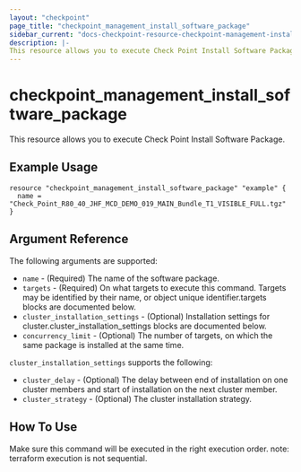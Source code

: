 ```yaml
---
layout: "checkpoint"
page_title: "checkpoint_management_install_software_package"
sidebar_current: "docs-checkpoint-resource-checkpoint-management-install-software-package"
description: |-
This resource allows you to execute Check Point Install Software Package.
---
```


# checkpoint_management_install_software_package

This resource allows you to execute Check Point Install Software Package.

## Example Usage


```hcl
resource "checkpoint_management_install_software_package" "example" {
  name = "Check_Point_R80_40_JHF_MCD_DEMO_019_MAIN_Bundle_T1_VISIBLE_FULL.tgz"
}
```

## Argument Reference

The following arguments are supported:

* `name` - (Required) The name of the software package. 
* `targets` - (Required) On what targets to execute this command. Targets may be identified by their name, or object unique identifier.targets blocks are documented below.
* `cluster_installation_settings` - (Optional) Installation settings for cluster.cluster_installation_settings blocks are documented below.
* `concurrency_limit` - (Optional) The number of targets, on which the same package is installed at the same time. 


`cluster_installation_settings` supports the following:

* `cluster_delay` - (Optional) The delay between end of installation on one cluster members and start of installation on the next cluster member. 
* `cluster_strategy` - (Optional) The cluster installation strategy. 


## How To Use
Make sure this command will be executed in the right execution order. 
note: terraform execution is not sequential.  

